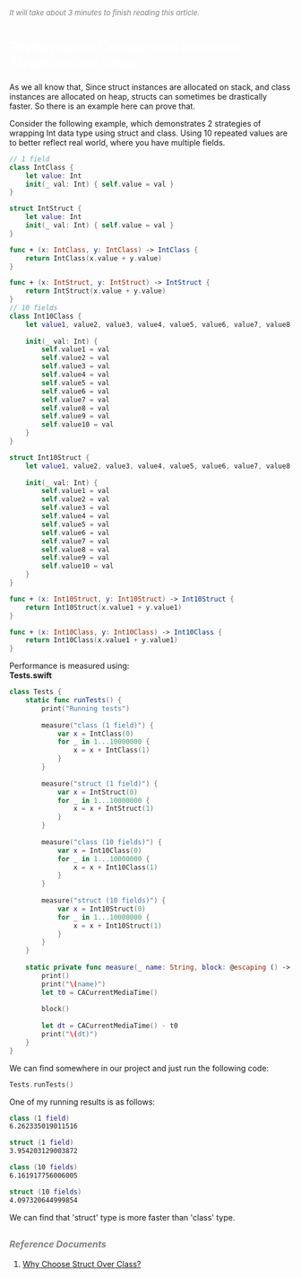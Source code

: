 
<font color=gray size=2>*It will take about 3 minutes to finish reading this article.*</font>

# **<font size=5 color=#FFFFFF>Performance Comparison between Structure and Class</font>**  

As we all know that, Since struct instances are allocated on stack, and class instances are allocated on heap, structs can sometimes be drastically faster.
So there is an example here can prove that.

Consider the following example, which demonstrates 2 strategies of wrapping Int data type using struct and class. Using 10 repeated values are to better reflect real world, where you have multiple fields.
```Swift
// 1 field 
class IntClass {
    let value: Int
    init(_ val: Int) { self.value = val }
}

struct IntStruct {
    let value: Int
    init(_ val: Int) { self.value = val }
}

func + (x: IntClass, y: IntClass) -> IntClass {
    return IntClass(x.value + y.value)
}

func + (x: IntStruct, y: IntStruct) -> IntStruct {
    return IntStruct(x.value + y.value)
}
// 10 fields
class Int10Class {
    let value1, value2, value3, value4, value5, value6, value7, value8, value9, value10: Int
    
    init(_ val: Int) {
        self.value1 = val
        self.value2 = val
        self.value3 = val
        self.value4 = val
        self.value5 = val
        self.value6 = val
        self.value7 = val
        self.value8 = val
        self.value9 = val
        self.value10 = val
    }
}

struct Int10Struct {
    let value1, value2, value3, value4, value5, value6, value7, value8, value9, value10: Int
    
    init(_ val: Int) {
        self.value1 = val
        self.value2 = val
        self.value3 = val
        self.value4 = val
        self.value5 = val
        self.value6 = val
        self.value7 = val
        self.value8 = val
        self.value9 = val
        self.value10 = val
    }
}

func + (x: Int10Struct, y: Int10Struct) -> Int10Struct {
    return Int10Struct(x.value1 + y.value1)
}

func + (x: Int10Class, y: Int10Class) -> Int10Class {
    return Int10Class(x.value1 + y.value1)
}

```
Performance is measured using:  
<strong>Tests.swift</strong>
```Swift
class Tests {
    static func runTests() {
        print("Running tests")
        
        measure("class (1 field)") {
            var x = IntClass(0)
            for _ in 1...10000000 {
                x = x + IntClass(1)
            }
        }
        
        measure("struct (1 field)") {
            var x = IntStruct(0)
            for _ in 1...10000000 {
                x = x + IntStruct(1)
            }
        }
        
        measure("class (10 fields)") {
            var x = Int10Class(0)
            for _ in 1...10000000 {
                x = x + Int10Class(1)
            }
        }
        
        measure("struct (10 fields)") {
            var x = Int10Struct(0)
            for _ in 1...10000000 {
                x = x + Int10Struct(1)
            }
        }
    }
    
    static private func measure(_ name: String, block: @escaping () -> ()) {
        print()
        print("\(name)")
        let t0 = CACurrentMediaTime()
        
        block()
        
        let dt = CACurrentMediaTime() - t0
        print("\(dt)")
    }
}
```
We can find somewhere in our project and just run the following code:
```Swift
Tests.runTests()
```
One of my running results is as follows:
```Swift
class (1 field)
6.262335019011516

struct (1 field)
3.954203129003872

class (10 fields)
6.161917756006005

struct (10 fields)
4.097320644999854
```
We can find that 'struct' type is more faster than 'class' type.

## **<font color=gray size=3 >*Reference Documents*</font>**
1. [Why Choose Struct Over Class?](https://stackoverflow.com/questions/24232799/why-choose-struct-over-class?rq=1)

